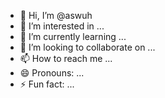 - 👋 Hi, I’m @aswuh
- 👀 I’m interested in ...
- 🌱 I’m currently learning ...
- 💞️ I’m looking to collaborate on ...
- 📫 How to reach me ...
- 😄 Pronouns: ...
- ⚡ Fun fact: ...

<!---
aswuh/aswuh is a ✨ special ✨ repository because its `README.md` (this file) appears on your GitHub profile.
You can click the Preview link to take a look at your changes.
--->

